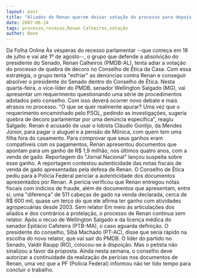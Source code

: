 ```yaml
---
layout: post
title: "Aliados de Renan querem deixar votação do processo para depois do recesso "
date: 2007-06-24
tags: processo,recesso,Renan Calheiros,votação
author: None
---
```

Da Folha Online
&Agrave;s v&eacute;speras do recesso parlamentar --que come&ccedil;a em 18 de julho e vai at&eacute; 1&ordm; de agosto--, o grupo que defende a absolvi&ccedil;&atilde;o do presidente do Senado, Renan Calheiros (PMDB-AL), tenta adiar a vota&ccedil;&atilde;o do processo de quebra de decoro no Conselho de &Eacute;tica da Casa. Com essa estrat&eacute;gia, o grupo tenta &quot;esfriar&quot; as den&uacute;ncias contra Renan e conseguir absolver o presidente do Senado dentro do Conselho de &Eacute;tica. 
Nesta quarta-feira, o vice-l&iacute;der do PMDB, senador Wellington Salgado (MG), vai apresentar um requerimento questionando uma s&eacute;rie de procedimentos adotados pelo conselho. Com isso dever&aacute; ocorrer novo debate e mais atrasos no processo. 
&quot;O que se quer realmente apurar? Uma vez que o requerimento encaminhado pelo PSOL, pedindo as investiga&ccedil;&otilde;es, sugeria quebra de decoro parlamentar por uma den&uacute;ncia espec&iacute;fica&quot;, reagiu Salgado. 
Renan &eacute; acusado de usar o lobista Cl&aacute;udio Gontijo, da Mendes J&uacute;nior, para pagar o aluguel e a pens&atilde;o de M&ocirc;nica, com quem tem uma filha fora do casamento. 
Para comprovar que seus ganhos eram compat&iacute;veis com os pagamentos, Renan apresentou documentos que apontam para um ganho de R$ 1,9 milh&atilde;o, nos &uacute;ltimos quatro anos, com a venda de gado. 
Reportagem do &quot;Jornal Nacional&quot; lan&ccedil;ou suspeita sobre esse ganho. A reportagem contestou autenticidade das notas fiscais de venda de gado apresentadas pela defesa de Renan. 
O Conselho de &Eacute;tica pediu para a Pol&iacute;cia Federal periciar a autenticidade dos documentos apresentados por Renan. 
A per&iacute;cia verificou que Renan entregou notas fiscais com ind&iacute;cios de fraude, al&eacute;m de documentos que apresentam, entre si, uma &quot;diferen&ccedil;a&quot; de 511 cabe&ccedil;as de gado na venda declarada, cerca de R$ 600 mil, quase um ter&ccedil;o do que ele afirma ter ganho com atividades agropecu&aacute;rias desde 2003. 
Sem relator 
Em meio &agrave;s articula&ccedil;&otilde;es dos aliados e dos contr&aacute;rios &agrave; protela&ccedil;&atilde;o, o processo de Renan continua sem relator. Ap&oacute;s o recuo de Wellington Salgado e da licen&ccedil;a m&eacute;dica do senador Epit&aacute;cio Cafeteira (PTB-MA), o caso aguarda defini&ccedil;&atilde;o. 
O presidente do conselho, Sib&aacute; Machado (PT-AC), disse que seria r&aacute;pido na escolha do novo relator, que vai sair do PMDB. O l&iacute;der do partido no Senado, Valdir Raupp (RO), colocou-se &agrave; dispoi&ccedil;&atilde;o. Mas o petista n&atilde;o sinalizou a favor da proposta. 
Ainda nesta semana, o conselho deve autorizar a continuidade da realiza&ccedil;&atilde;o de per&iacute;cias nos documentos de Renan, uma vez que a PF (Pol&iacute;cia Federal) informou n&atilde;o ter tido tempo para concluir o trabalho.  